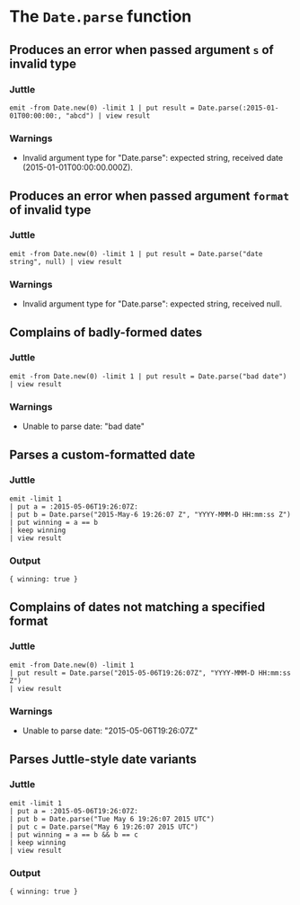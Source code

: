 The `Date.parse` function
==========================

Produces an error when passed argument `s` of invalid type
-------------------------------------------------------------

### Juttle

    emit -from Date.new(0) -limit 1 | put result = Date.parse(:2015-01-01T00:00:00:, "abcd") | view result

### Warnings

  * Invalid argument type for "Date.parse": expected string, received date (2015-01-01T00:00:00.000Z).

Produces an error when passed argument `format` of invalid type
---------------------------------------------------------------

### Juttle

    emit -from Date.new(0) -limit 1 | put result = Date.parse("date string", null) | view result

### Warnings

  * Invalid argument type for "Date.parse": expected string, received null.

Complains of badly-formed dates
---------------------------------------------------------

### Juttle

    emit -from Date.new(0) -limit 1 | put result = Date.parse("bad date") | view result

### Warnings

  * Unable to parse date: "bad date"


Parses a custom-formatted date
------------------------------------------------------------

### Juttle

    emit -limit 1
    | put a = :2015-05-06T19:26:07Z:
    | put b = Date.parse("2015-May-6 19:26:07 Z", "YYYY-MMM-D HH:mm:ss Z")
    | put winning = a == b
    | keep winning
    | view result

### Output

    { winning: true }

Complains of dates not matching a specified format
---------------------------------------------------------

### Juttle

    emit -from Date.new(0) -limit 1
    | put result = Date.parse("2015-05-06T19:26:07Z", "YYYY-MMM-D HH:mm:ss Z")
    | view result

### Warnings

  * Unable to parse date: "2015-05-06T19:26:07Z"


Parses Juttle-style date variants
------------------------------------------------------------

### Juttle

    emit -limit 1
    | put a = :2015-05-06T19:26:07Z:
    | put b = Date.parse("Tue May 6 19:26:07 2015 UTC")
    | put c = Date.parse("May 6 19:26:07 2015 UTC")
    | put winning = a == b && b == c
    | keep winning
    | view result

### Output

    { winning: true }
